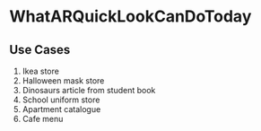 # WhatARQuickLookCanDoToday

## Use Cases

1. Ikea store
1. Halloween mask store
1. Dinosaurs article from student book
1. School uniform store
1. Apartment catalogue
1. Cafe menu
